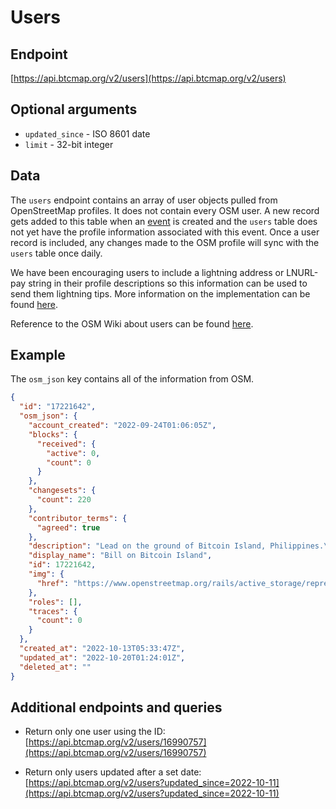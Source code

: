 # Users

## Endpoint

[https://api.btcmap.org/v2/users](https://api.btcmap.org/v2/users)

## Optional arguments

- `updated_since` - ISO 8601 date
- `limit` - 32-bit integer

## Data

The `users` endpoint contains an array of user objects pulled from OpenStreetMap profiles. It does not contain every OSM user. A new record gets added to this table when an [event](events.html) is created and the `users` table does not yet have the profile information associated with this event. Once a user record is included, any changes made to the OSM profile will sync with the `users` table once daily.

We have been encouraging users to include a lightning address or LNURL-pay string in their profile descriptions so this information can be used to send them lightning tips. More information on the implementation can be found [here](../general/lightning-tips.html).

Reference to the OSM Wiki about users can be found [here](https://wiki.openstreetmap.org/wiki/Web_front_end#Users).

## Example

The `osm_json` key contains all of the information from OSM.

```json
{
  "id": "17221642",
  "osm_json": {
    "account_created": "2022-09-24T01:06:05Z",
    "blocks": {
      "received": {
        "active": 0,
        "count": 0
      }
    },
    "changesets": {
      "count": 220
    },
    "contributor_terms": {
      "agreed": true
    },
    "description": "Lead on the ground of Bitcoin Island, Philippines.\r\nPowered by Pouch.ph",
    "display_name": "Bill on Bitcoin Island",
    "id": 17221642,
    "img": {
      "href": "https://www.openstreetmap.org/rails/active_storage/representations/redirect/eyJfcmFpbHMiOnsibWVzc2FnZSI6IkJBaHBBeno1MXc9PSIsImV4cCI6bnVsbCwicHVyIjoiYmxvYl9pZCJ9fQ==--44266f623ba498d7db2aedf5321b5122087e5960/eyJfcmFpbHMiOnsibWVzc2FnZSI6IkJBaDdCem9MWm05eWJXRjBTU0lJY0c1bkJqb0dSVlE2RkhKbGMybDZaVjkwYjE5c2FXMXBkRnNIYVdscGFRPT0iLCJleHAiOm51bGwsInB1ciI6InZhcmlhdGlvbiJ9fQ==--c51edbffdce997b8125dbbed51b6988fec44e09d/Bitcoin%20Island%20Square%20BG%20Trans.png"
    },
    "roles": [],
    "traces": {
      "count": 0
    }
  },
  "created_at": "2022-10-13T05:33:47Z",
  "updated_at": "2022-10-20T01:24:01Z",
  "deleted_at": ""
}
```

## Additional endpoints and queries

- Return only one user using the ID:
  [https://api.btcmap.org/v2/users/16990757](https://api.btcmap.org/v2/users/16990757)

- Return only users updated after a set date: [https://api.btcmap.org/v2/users?updated_since=2022-10-11](https://api.btcmap.org/v2/users?updated_since=2022-10-11)
